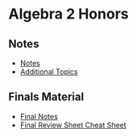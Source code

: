 # Algebra 2 Honors

## Notes

- [Notes](notes.pdf)
- [Additional Topics](additional-topics.pdf)

## Finals Material

- [Final Notes](final-notes.pdf)
- [Final Review Sheet Cheat Sheet](cheat-sheet.pdf)